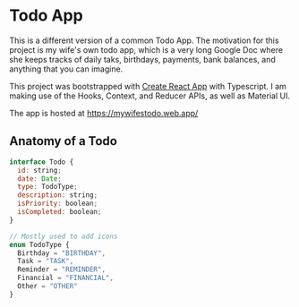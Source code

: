 # Todo App

This is a different version of a common Todo App. The motivation for
this project is my wife's own todo app, which is a very long Google Doc
where she keeps tracks of daily taks, birthdays, payments, bank balances, and
anything that you can imagine.

This project was bootstrapped with [Create React App](https://github.com/facebook/create-react-app) with Typescript. I am making use of the Hooks, Context, and Reducer
APIs, as well as Material UI.

The app is hosted at https://mywifestodo.web.app/

## Anatomy of a Todo

```js
interface Todo {
  id: string;
  date: Date;
  type: TodoType;
  description: string;
  isPriority: boolean;
  isCompleted: boolean;
}

// Mostly used to add icons
enum TodoType {
  Birthday = "BIRTHDAY",
  Task = "TASK",
  Reminder = "REMINDER",
  Financial = "FINANCIAL",
  Other = "OTHER"
}
```
